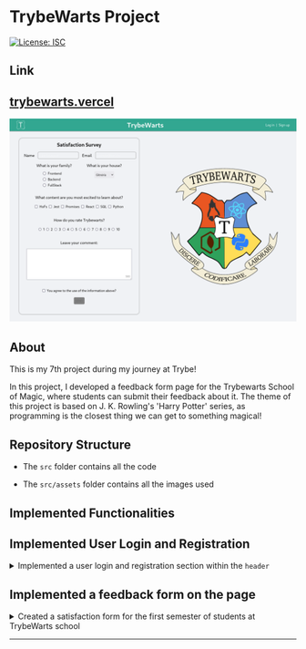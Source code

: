 # TrybeWarts Project

[![License: ISC](https://img.shields.io/badge/License-ISC-blue.svg)](https://opensource.org/licenses/ISC)

## Link

## [trybewarts.vercel](https://paulo-trybewarts.vercel.app/)

![Preview of TrybeWarts Project](./trybewarts.png)

## About

This is my 7th project during my journey at Trybe!

In this project, I developed a feedback form page for the Trybewarts School of Magic, where students can submit their feedback about it. The theme of this project is based on J. K. Rowling's 'Harry Potter' series, as programming is the closest thing we can get to something magical!

## Repository Structure

- The `src` folder contains all the code

- The `src/assets` folder contains all the images used

## Implemented Functionalities

## Implemented User Login and Registration

<details>
  <summary>
    Implemented a user login and registration section within the <code>header</code>
  </summary> <br/>

  - When registering, the **name**, **email**, and **password** are saved in LocalStorage in the following format:
```js
[
  {
    userName: "name",
    userEmail: "email",
    userPassword: "password"
  },
  ...
]
```

  - When logging in, it checks in LocalStorage if there is a user with the email and password corresponding to those entered in the input fields. If there is, an `alert` with the text **'Login successful!'** is displayed; if not, an `alert` saying **'Invalid credentials. Please try again.'** is shown.
</details>


## Implemented a feedback form on the page

<details>
  <summary>
    Created a satisfaction form for the first semester of students at TrybeWarts school
  </summary> <br />

  - For the form to be submitted:

    - Name must be filled out with 3 or more characters
    - Email must be filled out and have the correct format (**example@test.co**)
    - A family must be chosen
    - A rating must be given to the school

  - When submitting the form, the filled and submitted data is displayed to the user
</details>

---
